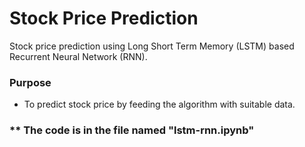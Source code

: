 # Stock Price Prediction
Stock price prediction using Long Short Term Memory (LSTM) based Recurrent Neural Network (RNN).

### Purpose
- To predict stock price by feeding the algorithm with suitable data.

### ** The code is in the file named "lstm-rnn.ipynb"
